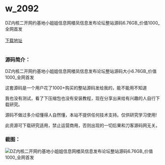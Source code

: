 # w_2092
DZ内核二开网约基地小姐姐信息网楼凤信息发布论坛整站源码6.76GB_价值1000_全网首发
<br/></br>
[下载地址](https://www.uuid2.com/2092.html "下载地址")
<br/></br>
<h3>源码简介：</h3>
<p>DZ内核二开网约基地小姐姐信息网楼凤信息发布论坛整站源码大小6.76GB_价值1000_全网首发<p>
<p>这套源码是一个用户花了1000+购买的整站源码发给我的，能不能用不知道<p>
<p>我也没有测试，看了下压缩包也没有安装教程，现在分享出来给有兴趣的人自行下载研究。<p>
<p>源码不做过多介绍懂得人自然懂，本站不提供任何技术支持。仅供研究学习使用!<p>
<p>此资源可下载研究适用，禁止运营商用，否则出现的一切后果和刀客源码网无关。<p>
<h3>截图：</h3>
<img src="https://www.uuid2.com/wp-content/uploads/img/202205/9ed136e409.png" alt="DZ内核二开网约基地小姐姐信息网楼凤信息发布论坛整站源码6.76GB_价值1000_全网首发">

